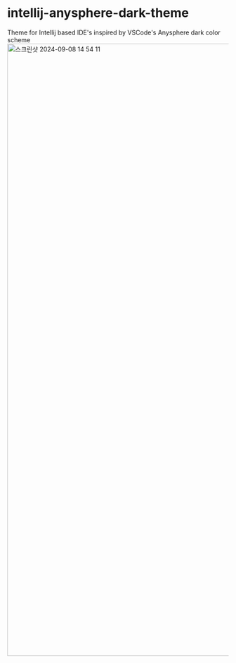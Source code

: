 # intellij-anysphere-dark-theme
Theme for Intellij based IDE's inspired by VSCode's Anysphere dark color scheme
<img width="1392" alt="스크린샷 2024-09-08 14 54 11" src="https://github.com/user-attachments/assets/f4493135-4859-46fc-9c03-517ffbd95311">

